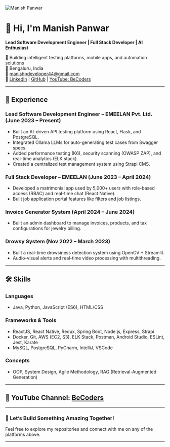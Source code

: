 ![Manish Panwar](https://github.com/manipanw143/your-image-path.png) <!-- Replace with actual GitHub image link -->

# 👋 Hi, I'm Manish Panwar

**Lead Software Development Engineer | Full Stack Developer | AI Enthusiast**

🚀 Building intelligent testing platforms, mobile apps, and automation solutions  
📍 Bengaluru, India  
📧 [manishpdeveloper44@gmail.com](mailto:manishpdeveloper44@gmail.com)  
🔗 [LinkedIn](https://www.linkedin.com/in/manish-panwar-b46a9b242/) | [GitHub](https://github.com/manipanw143) | [YouTube: BeCoders](https://www.youtube.com/@BeCoders)

---

## 💼 Experience

### **Lead Software Development Engineer – EMEELAN Pvt. Ltd. (June 2023 – Present)**
- Built an AI-driven API testing platform using React, Flask, and PostgreSQL.
- Integrated Ollama LLMs for auto-generating test cases from Swagger specs.
- Added performance testing (K6), security scanning (OWASP ZAP), and real-time analytics (ELK stack).
- Created a centralized test management system using Strapi CMS.

### **Full Stack Developer – EMEELAN (June 2023 – April 2024)**
- Developed a matrimonial app used by 5,000+ users with role-based access (RBAC) and real-time chat (React Native).
- Built job application portal features like filters and job listings.

### **Invoice Generator System (April 2024 – June 2024)**
- Built an admin dashboard to manage invoices, products, and tax configurations for jewelry billing.

### **Drowsy System (Nov 2022 – March 2023)**
- Built a real-time drowsiness detection system using OpenCV + Streamlit.
- Audio-visual alerts and real-time video processing with multithreading.

---

## 🛠️ Skills

### Languages
- Java, Python, JavaScript (ES6), HTML/CSS

### Frameworks & Tools
- ReactJS, React Native, Redux, Spring Boot, Node.js, Express, Strapi
- Docker, Git, AWS (EC2, S3), ELK Stack, Postman, Android Studio, ESLint, Jest, Karate
- MySQL, PostgreSQL, PyCharm, IntelliJ, VSCode

### Concepts
- OOP, System Design, Agile Methodology, RAG (Retrieval-Augmented Generation)

---

## 🎥 YouTube Channel: [BeCoders](https://www.youtube.com/@BeCoders)

---

### 🚀 Let’s Build Something Amazing Together!

Feel free to explore my repositories and connect with me on any of the platforms above.

---
